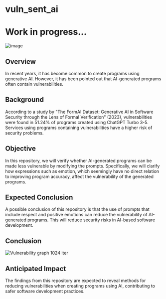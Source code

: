 # vuln_sent_ai

# Work in progress...
![image](https://github.com/meronsyu/vuln_sent_ai/assets/107108868/ff75f894-b234-4b1c-9220-d5a2c5de630e)


## Overview
In recent years, it has become common to create programs using generative AI. However, it has been pointed out that AI-generated programs often contain vulnerabilities.

## Background
According to a study by "The FormAI Dataset: Generative AI in Software Security through the Lens of Formal Verification" (2023), vulnerabilities were found in 51.24% of programs created using ChatGPT Turbo 3-5. Services using programs containing vulnerabilities have a higher risk of security problems.

## Objective
In this repository, we will verify whether AI-generated programs can be made less vulnerable by modifying the prompts. Specifically, we will clarify how expressions such as emotion, which seemingly have no direct relation to improving program accuracy, affect the vulnerability of the generated programs.

## Expected Conclusion
A possible conclusion of this repository is that the use of prompts that include respect and positive emotions can reduce the vulnerability of AI-generated programs. This will reduce security risks in AI-based software development.

## Conclusion
![Vulnerability graph](https://github.com/meronsyu/vuln_sent_ai/assets/107108868/45b6ff71-742f-4a7f-bd78-9ad94c6b4521)
1024 iter

## Anticipated Impact
The findings from this repository are expected to reveal methods for reducing vulnerabilities when creating programs using AI, contributing to safer software development practices.

